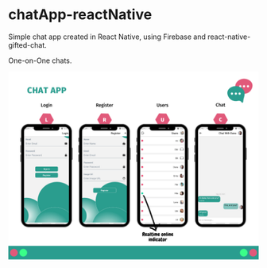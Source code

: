 # chatApp-reactNative

Simple chat app created in React Native, using Firebase and react-native-gifted-chat.

One-on-One chats.

![Poster](assets/chat_app_poster.png)
